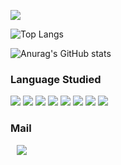<a href="https://hits.seeyoufarm.com"><img src="https://hits.seeyoufarm.com/api/count/incr/badge.svg?url=https%3A%2F%2Fgithub.com%2FCKWoong%2F&count_bg=%23000000&title_bg=%23000000&icon=github.svg&icon_color=%23FFFFFF&title=GitHub&edge_flat=false"/></a>

![Top Langs](https://github-readme-stats.vercel.app/api/top-langs/?username=anuraghazra&layout=compact&theme=dark)

![Anurag's GitHub stats](https://github-readme-stats.vercel.app/api?username=CKWoong&show_icons=true&theme=dark)

<h3>Language Studied</h3>

<img src="https://img.shields.io/badge/JAVA-007396?style=flat-square&logo=Java&logoColor=white"/> <img src="https://img.shields.io/badge/JavaScript-F7DF1E?style=flat-square&logo=JavaScript&logoColor=white"/> <img src="https://img.shields.io/badge/HTML5-E34F26?style=flat-square&logo=HTML5&logoColor=white"/> <img src="https://img.shields.io/badge/Spring-6DB33F?style=flat-square&logo=Spring&logoColor=white"/> <img src="https://img.shields.io/badge/Spring Boot-6DB33F?style=flat-square&logo=Spring Boot&logoColor=white"/> <img src="https://img.shields.io/badge/CSS3-1572B6?style=flat-square&logo=CSS3&logoColor=white"/> <img src="https://img.shields.io/badge/MySQL-4479A1?style=flat-square&logo=MySQL&logoColor=white"/> <img src="https://img.shields.io/badge/Python-3776AB?style=flat-square&logo=Python&logoColor=white"/>

<h3>Mail</h3>

<a href="https://rldnd0531@gmail.com">
    <img src="http://img.shields.io/badge/Gmail-EA4335?style=flat&logo=Gmail&logoColor=white&link=https://rldnd0531@gmail.com"
        style="height : auto; margin-left : 10px; margin-right : 10px;"/>
</a>
